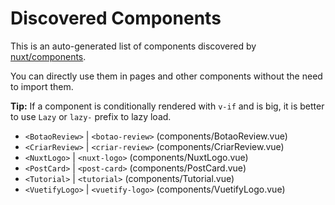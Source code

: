 # Discovered Components

This is an auto-generated list of components discovered by [nuxt/components](https://github.com/nuxt/components).

You can directly use them in pages and other components without the need to import them.

**Tip:** If a component is conditionally rendered with `v-if` and is big, it is better to use `Lazy` or `lazy-` prefix to lazy load.

- `<BotaoReview>` | `<botao-review>` (components/BotaoReview.vue)
- `<CriarReview>` | `<criar-review>` (components/CriarReview.vue)
- `<NuxtLogo>` | `<nuxt-logo>` (components/NuxtLogo.vue)
- `<PostCard>` | `<post-card>` (components/PostCard.vue)
- `<Tutorial>` | `<tutorial>` (components/Tutorial.vue)
- `<VuetifyLogo>` | `<vuetify-logo>` (components/VuetifyLogo.vue)

